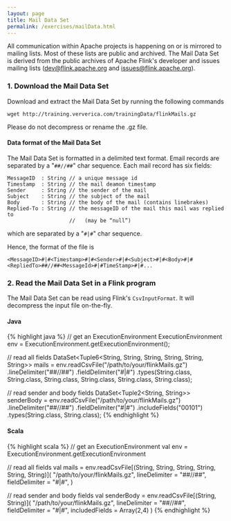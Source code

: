 ```yaml
---
layout: page
title: Mail Data Set
permalink: /exercises/mailData.html
---
```


All communication within Apache projects is happening on or is mirrored to mailing lists. Most of these lists are public and archived. The Mail Data Set is derived from the public archives of Apache Flink's developer and issues mailing lists (dev@flink.apache.org and issues@flink.apache.org).

### 1. Download the Mail Data Set

Download and extract the Mail Data Set by running the following commands

~~~~
wget http://training.ververica.com/trainingData/flinkMails.gz
~~~~

Please do not decompress or rename the .gz file.

#### Data format of the Mail Data Set

The Mail Data Set is formatted in a delimited text format. Email records are separated by a "`##//##`" char sequence.
Each mail record has six fields:

~~~
MessageID  : String // a unique message id
Timestamp  : String // the mail deamon timestamp
Sender     : String // the sender of the mail
Subject    : String // the subject of the mail
Body       : String // the body of the mail (contains linebrakes)
Replied-To : String // the messageID of the mail this mail was replied to 
                    //   (may be “null”)
~~~

which are separated by a "`#|#`" char sequence.

Hence, the format of the file is 

~~~
<MessageID>#|#<Timestamp>#|#<Sender>#|#<Subject>#|#<Body>#|#<RepliedTo>##//##<MessageId>#|#TimeStamp>#|#...
~~~

### 2. Read the Mail Data Set in a Flink program

The Mail Data Set can be read using Flink's `CsvInputFormat`. It will decompress the input file on-the-fly.

#### Java

{% highlight java %}
// get an ExecutionEnvironment
ExecutionEnvironment env = ExecutionEnvironment.getExecutionEnvironment();

// read all fields
DataSet<Tuple6<String, String, String, String, String, String>> mails =
  env.readCsvFile("/path/to/your/flinkMails.gz")
    .lineDelimiter("##//##")
    .fieldDelimiter("#|#")
    .types(String.class, String.class, String.class,
           String.class, String.class, String.class);

// read sender and body fields
DataSet<Tuple2<String, String>> senderBody =
  env.readCsvFile("/path/to/your/flinkMails.gz")
    .lineDelimiter("##//##")
    .fieldDelimiter("#|#")
    .includeFields("00101")
    .types(String.class, String.class);
{% endhighlight %}

#### Scala

{% highlight scala %}
// get an ExecutionEnvironment
val env = ExecutionEnvironment.getExecutionEnvironment

// read all fields
val mails = env.readCsvFile[(String, String, String, String, String, String)](
    "/path/to/your/flinkMails.gz",
    lineDelimiter = "##//##",
    fieldDelimiter = "#|#",
  )

// read sender and body fields
val senderBody = env.readCsvFile[(String, String)](
    "/path/to/your/flinkMails.gz",
    lineDelimiter = "##//##",
    fieldDelimiter = "#|#",
    includedFields = Array(2,4)
  )
{% endhighlight %}
